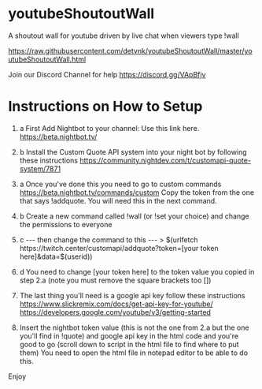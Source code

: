 # youtubeShoutoutWall
A shoutout wall for youtube driven by live chat when viewers type !wall

https://raw.githubusercontent.com/detvnk/youtubeShoutoutWall/master/youtubeShoutoutWall.html

Join our Discord Channel for help 
https://discord.gg/VApBfjv

# Instructions on How to Setup

1. a First Add Nightbot to your channel: Use this link here.
https://beta.nightbot.tv/

1. b Install the Custom Quote API system into your night bot by following these instructions
https://community.nightdev.com/t/customapi-quote-system/7871

2. a Once you've done this you need to go to custom commands 
https://beta.nightbot.tv/commands/custom
Copy the token from the one that says !addquote. You will need this in the next command.

2. b Create a new command called !wall (or !set your choice) and change the  permissions to everyone

2. c --- then change the command to this  --- > 
$(urlfetch https://twitch.center/customapi/addquote?token=[your token here]&data=$(userid))

2. d You need to change [your token here] to the token value you copied in step 2.a (note you must remove the square brackets too [])

3. The last thing you'll need is a google api key
follow these instructions
https://www.slickremix.com/docs/get-api-key-for-youtube/
https://developers.google.com/youtube/v3/getting-started

4. Insert the nightbot token value (this is not the one from 2.a but the one you'll find in !quote) and google api key in the html code and you're good to go (scroll down to script in the html file to find where to put them)
You need to open the html file in notepad editor to be able to do this.

Enjoy
